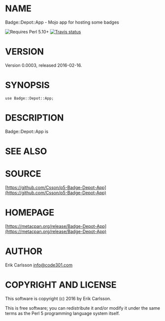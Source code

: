 # NAME

Badge::Depot::App - Mojo app for hosting some badges

![Requires Perl 5.10+](https://img.shields.io/badge/perl-5.10+-brightgreen.svg) [![Travis status](https://api.travis-ci.org//.svg?branch=master)](https://travis-ci.org//) 

# VERSION

Version 0.0003, released 2016-02-16.

# SYNOPSIS

    use Badge::Depot::App;

# DESCRIPTION

Badge::Depot::App is

# SEE ALSO

# SOURCE

[https://github.com/Csson/p5-Badge-Depot-App](https://github.com/Csson/p5-Badge-Depot-App)

# HOMEPAGE

[https://metacpan.org/release/Badge-Depot-App](https://metacpan.org/release/Badge-Depot-App)

# AUTHOR

Erik Carlsson <info@code301.com>

# COPYRIGHT AND LICENSE

This software is copyright (c) 2016 by Erik Carlsson.

This is free software; you can redistribute it and/or modify it under
the same terms as the Perl 5 programming language system itself.
